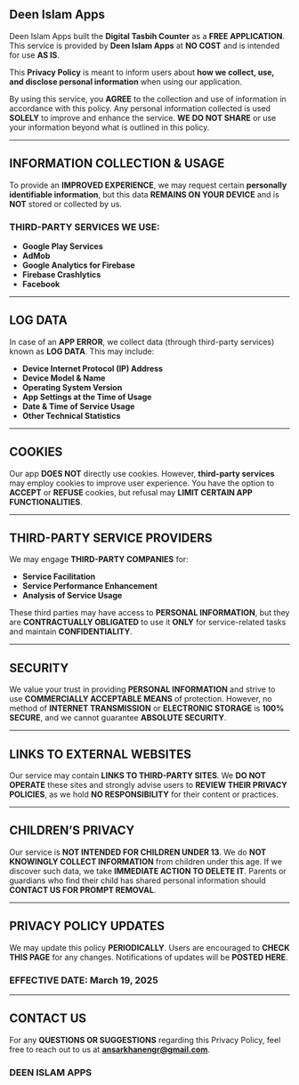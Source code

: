 <h2><strong>Deen Islam Apps</strong></h2>
<p>Deen Islam Apps built the <strong>Digital Tasbih Counter</strong> as a <strong>FREE APPLICATION</strong>. This service is provided by <strong>Deen Islam Apps</strong> at <strong>NO COST</strong> and is intended for use <strong>AS IS</strong>.</p>

<p>This <strong>Privacy Policy</strong> is meant to inform users about <strong>how we collect, use, and disclose personal information</strong> when using our application.</p>

<p>By using this service, you <strong>AGREE</strong> to the collection and use of information in accordance with this policy. Any personal information collected is used <strong>SOLELY</strong> to improve and enhance the service. <strong>WE DO NOT SHARE</strong> or use your information beyond what is outlined in this policy.</p>

<hr>

<h2><strong>INFORMATION COLLECTION & USAGE</strong></h2>
<p>To provide an <strong>IMPROVED EXPERIENCE</strong>, we may request certain <strong>personally identifiable information</strong>, but this data <strong>REMAINS ON YOUR DEVICE</strong> and is <strong>NOT</strong> stored or collected by us.</p>

<h3><strong>THIRD-PARTY SERVICES WE USE:</strong></h3>
<ul>
    <li><strong>Google Play Services</strong></li>
    <li><strong>AdMob</strong></li>
    <li><strong>Google Analytics for Firebase</strong></li>
    <li><strong>Firebase Crashlytics</strong></li>
    <li><strong>Facebook</strong></li>
</ul>

<hr>

<h2><strong>LOG DATA</strong></h2>
<p>In case of an <strong>APP ERROR</strong>, we collect data (through third-party services) known as <strong>LOG DATA</strong>. This may include:</p>
<ul>
    <li><strong>Device Internet Protocol (IP) Address</strong></li>
    <li><strong>Device Model & Name</strong></li>
    <li><strong>Operating System Version</strong></li>
    <li><strong>App Settings at the Time of Usage</strong></li>
    <li><strong>Date & Time of Service Usage</strong></li>
    <li><strong>Other Technical Statistics</strong></li>
</ul>

<hr>

<h2><strong>COOKIES</strong></h2>
<p>Our app <strong>DOES NOT</strong> directly use cookies. However, <strong>third-party services</strong> may employ cookies to improve user experience. You have the option to <strong>ACCEPT</strong> or <strong>REFUSE</strong> cookies, but refusal may <strong>LIMIT CERTAIN APP FUNCTIONALITIES</strong>.</p>

<hr>

<h2><strong>THIRD-PARTY SERVICE PROVIDERS</strong></h2>
<p>We may engage <strong>THIRD-PARTY COMPANIES</strong> for:</p>
<ul>
    <li><strong>Service Facilitation</strong></li>
    <li><strong>Service Performance Enhancement</strong></li>
    <li><strong>Analysis of Service Usage</strong></li>
</ul>

<p>These third parties may have access to <strong>PERSONAL INFORMATION</strong>, but they are <strong>CONTRACTUALLY OBLIGATED</strong> to use it <strong>ONLY</strong> for service-related tasks and maintain <strong>CONFIDENTIALITY</strong>.</p>

<hr>

<h2><strong>SECURITY</strong></h2>
<p>We value your trust in providing <strong>PERSONAL INFORMATION</strong> and strive to use <strong>COMMERCIALLY ACCEPTABLE MEANS</strong> of protection. However, no method of <strong>INTERNET TRANSMISSION</strong> or <strong>ELECTRONIC STORAGE</strong> is <strong>100% SECURE</strong>, and we cannot guarantee <strong>ABSOLUTE SECURITY</strong>.</p>

<hr>

<h2><strong>LINKS TO EXTERNAL WEBSITES</strong></h2>
<p>Our service may contain <strong>LINKS TO THIRD-PARTY SITES</strong>. We <strong>DO NOT OPERATE</strong> these sites and strongly advise users to <strong>REVIEW THEIR PRIVACY POLICIES</strong>, as we hold <strong>NO RESPONSIBILITY</strong> for their content or practices.</p>

<hr>

<h2><strong>CHILDREN’S PRIVACY</strong></h2>
<p>Our service is <strong>NOT INTENDED FOR CHILDREN UNDER 13</strong>. We do <strong>NOT KNOWINGLY COLLECT INFORMATION</strong> from children under this age. If we discover such data, we take <strong>IMMEDIATE ACTION TO DELETE IT</strong>. Parents or guardians who find their child has shared personal information should <strong>CONTACT US FOR PROMPT REMOVAL</strong>.</p>

<hr>

<h2><strong>PRIVACY POLICY UPDATES</strong></h2>
<p>We may update this policy <strong>PERIODICALLY</strong>. Users are encouraged to <strong>CHECK THIS PAGE</strong> for any changes. Notifications of updates will be <strong>POSTED HERE</strong>.</p>

<h3><strong>EFFECTIVE DATE:</strong> <strong>March 19, 2025</strong></h3>

<hr>

<h2><strong>CONTACT US</strong></h2>
<p>For any <strong>QUESTIONS OR SUGGESTIONS</strong> regarding this Privacy Policy, feel free to reach out to us at <a href="mailto:ansarkhanengr@gmail.com"><strong>ansarkhanengr@gmail.com</strong></a>.</p>

<h3><strong>DEEN ISLAM APPS</strong></h3>
